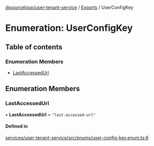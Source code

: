 [@sourceloop/user-tenant-service](../README.md) / [Exports](../modules.md) / UserConfigKey

# Enumeration: UserConfigKey

## Table of contents

### Enumeration Members

- [LastAccessedUrl](UserConfigKey.md#lastaccessedurl)

## Enumeration Members

### LastAccessedUrl

• **LastAccessedUrl** = ``"last-accessed-url"``

#### Defined in

[services/user-tenant-service/src/enums/user-config-key.enum.ts:6](https://github.com/sourcefuse/loopback4-microservice-catalog/blob/68ec38a2a/services/user-tenant-service/src/enums/user-config-key.enum.ts#L6)
